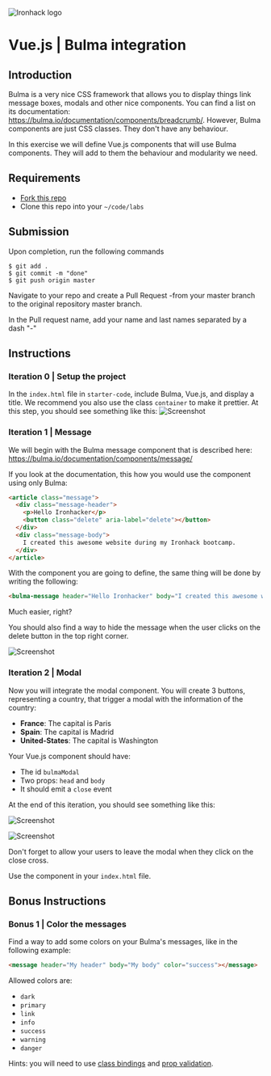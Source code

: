 ![Ironhack logo](https://i.imgur.com/1QgrNNw.png)

# Vue.js | Bulma integration

## Introduction

Bulma is a very nice CSS framework that allows you to display things link message boxes, modals and other nice components. You can find a list on its documentation: https://bulma.io/documentation/components/breadcrumb/.
However, Bulma components are just CSS classes. They don't have any behaviour.

In this exercise we will define Vue.js components that will use Bulma components. They will add to them the behaviour and modularity we need.

## Requirements

- [Fork this repo](https://guides.github.com/activities/forking/)
- Clone this repo into your `~/code/labs`

## Submission

Upon completion, run the following commands
```
$ git add .
$ git commit -m "done"
$ git push origin master
```
Navigate to your repo and create a Pull Request -from your master branch to the original repository master branch.

In the Pull request name, add your name and last names separated by a dash "-"

## Instructions

### Iteration 0 | Setup the project

In the `index.html` file in `starter-code`, include Bulma, Vue.js, and display a title. We recommend you also use the class `container` to make it prettier. At this step, you should see something like this:
![Screenshot](https://i.imgur.com/RyenWlm.png)


### Iteration 1 | Message

We will begin with the Bulma message component that is described here: https://bulma.io/documentation/components/message/

If you look at the documentation, this how you would use the component using only Bulma:

```html
<article class="message">
  <div class="message-header">
    <p>Hello Ironhacker</p>
    <button class="delete" aria-label="delete"></button>
  </div>
  <div class="message-body">
    I created this awesome website during my Ironhack bootcamp.
  </div>
</article>
```

With the component you are going to define, the same thing will be done by writing the following:

```html
<bulma-message header="Hello Ironhacker" body="I created this awesome website during my Ironhack bootcamp."></bulma-message>
```

Much easier, right?

You should also find a way to hide the message when the user clicks on the delete button in the top right corner.

![Screenshot](https://i.imgur.com/oPqwO3z.png)



### Iteration 2 | Modal

Now you will integrate the modal component. You will create 3 buttons, representing a country, that trigger a modal with the information of the country:
* **France**: The capital is Paris
* **Spain**: The capital is Madrid
* **United-States**: The capital is Washington

Your Vue.js component should have:
* The id `bulmaModal`
* Two props: `head` and `body`
* It should emit a `close` event 



At the end of this iteration, you should see something like this:
 
![Screenshot](https://i.imgur.com/x75EzVz.png)

![Screenshot](https://i.imgur.com/G0mQFxy.png)

Don't forget to allow your users to leave the modal when they click on the close cross.




<!-- ### Iteration 3 | Tabs -->



Use the component in your `index.html` file.

## Bonus Instructions

### Bonus 1 | Color the messages

Find a way to add some colors on your Bulma's messages, like in the following example:

```html
<message header="My header" body="My body" color="success"></message>
```

Allowed colors are:

- `dark`
- `primary`
- `link`
- `info`
- `success`
- `warning`
- `danger`

Hints: you will need to use [class bindings](https://vuejs.org/v2/guide/class-and-style.html) and [prop validation](https://vuejs.org/v2/guide/components.html#Prop-Validation).

